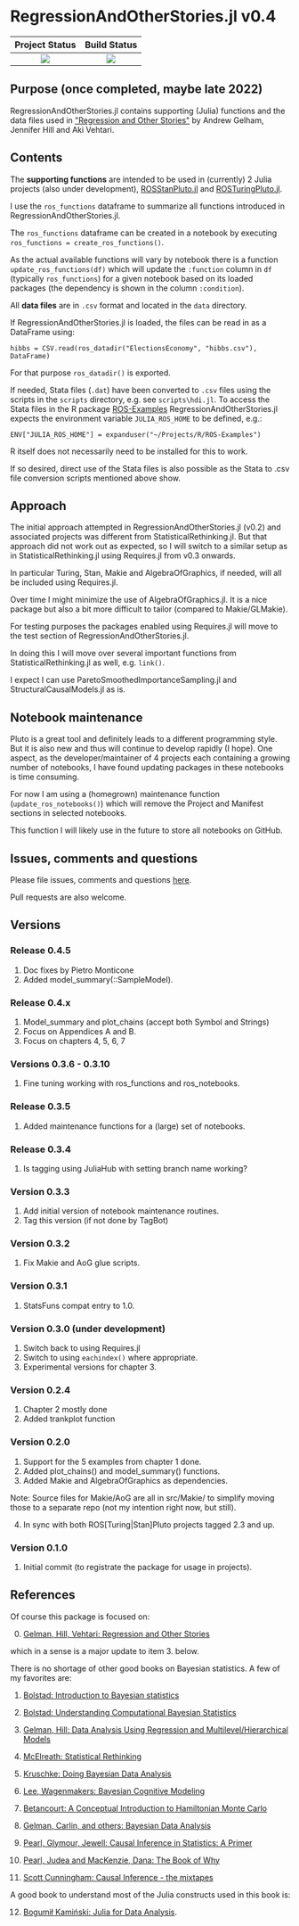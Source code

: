 # RegressionAndOtherStories.jl v0.4

| **Project Status**          |  **Build Status** |
|:---------------------------:|:-----------------:|
|![][project-status-img] | ![][CI-build] |

[CI-build]: https://github.com/stanjulia/StanSample.jl/workflows/CI/badge.svg?branch=master

[issues-url]: https://github.com/stanjulia/ROSbase.jl/issues

[project-status-img]: https://img.shields.io/badge/lifecycle-experimental-orange.svg

## Purpose (once completed, maybe late 2022)

RegressionAndOtherStories.jl contains supporting (Julia) functions and the data files used in ["Regression and Other Stories"](https://avehtari.github.io/ROS-Examples/) by Andrew Gelham, Jennifer Hill and Aki Vehtari.

## Contents

The **supporting functions** are intended to be used in (currently) 2 Julia projects (also under development), [ROSStanPluto.jl](https://github.com/RegressionAndOtherStoriesJulia/ROSStanPluto.jl) and [ROSTuringPluto.jl](https://github.com/RegressionAndOtherStoriesJulia/ROSTuringPluto.jl).

I use the `ros_functions` dataframe to summarize all functions introduced in RegressionAndOtherStories.jl. 

The `ros_functions` dataframe can be created in a notebook by executing `ros_functions = create_ros_functions()`.

As the actual available functions will vary by notebook there is a function `update_ros_functions(df)` which will update the `:function` column in `df` (typically `ros_functions`) for a given notebook based on its loaded packages (the dependency is shown in the column `:condition`).

All **data files** are in `.csv` format and located in the `data` directory.

If RegressionAndOtherStories.jl is loaded, the files can be read in as a DataFrame using:
```
hibbs = CSV.read(ros_datadir("ElectionsEconomy", "hibbs.csv"), DataFrame)
```

For that purpose `ros_datadir()` is exported.

If needed, Stata files (`.dat`) have been converted to `.csv` files using the scripts in the `scripts` directory, e.g. see `scripts\hdi.jl`. To access the Stata files in the R package [ROS-Examples](https://github.com/avehtari/ROS-Examples) RegressionAndOtherStories.jl expects the environment variable `JULIA_ROS_HOME` to be defined, e.g.:
```
ENV["JULIA_ROS_HOME"] = expanduser("~/Projects/R/ROS-Examples")
```

R itself does not necessarily need to be installed for this to work. 

If so desired, direct use of the Stata files is also possible as the Stata to .csv file conversion scripts mentioned above show.

## Approach

The initial approach attempted in RegressionAndOtherStories.jl (v0.2) and associated projects was different from StatisticalRethinking.jl. But that approach did not work out as expected, so I will switch to a similar setup as in StatisticalRethinking.jl using Requires.jl from v0.3 onwards. 

In particular Turing, Stan, Makie and AlgebraOfGraphics, if needed, will all be included using Requires.jl.

Over time I might minimize the use of AlgebraOfGraphics.jl. It is a nice package but also a bit more difficult to tailor (compared to Makie/GLMakie).

For testing purposes the packages enabled using Requires.jl will move to the test section of RegressionAndOtherStories.jl.

In doing this I will move over several important functions from StatisticalRethinking.jl as well, e.g. `link()`.

I expect I can use ParetoSmoothedImportanceSampling.jl and StructuralCausalModels.jl as is.

## Notebook maintenance

Pluto is a great tool and definitely leads to a different programming style. But it is also new and thus will continue to develop rapidly (I hope). One aspect, as the developer/maintainer of 4 projects each containing a growing number of notebooks, I have found updating packages in these notebooks is time consuming.

For now I am using a (homegrown) maintenance function (`update_ros_notebooks()`) which will remove the Project and Manifest sections in selected notebooks.

This function I will likely use in the future to store all notebooks on GitHub.

## Issues, comments and questions

Please file issues, comments and questions [here](https://github.com/stanjulia/ROSbase.jl/issues).

Pull requests are also welcome.

## Versions

### Release 0.4.5

1. Doc fixes by Pietro Monticone
2. Added model_summary(::SampleModel).

### Release 0.4.x

1. Model_summary and plot_chains (accept both Symbol and Strings)
2. Focus on Appendices A and B.
3. Focus on chapters 4, 5, 6, 7

### Versions 0.3.6 - 0.3.10

1. Fine tuning working with ros_functions and ros_notebooks.

### Release 0.3.5

1. Added maintenance functions for a (large) set of notebooks.

### Release 0.3.4

1. Is tagging using JuliaHub with setting branch name working?

### Version 0.3.3

1. Add initial version of notebook maintenance routines.
2. Tag this version (if not done by TagBot)

### Version 0.3.2

1. Fix Makie and AoG glue scripts.

### Version 0.3.1

1. StatsFuns compat entry to 1.0.

### Version 0.3.0 (under development)

1. Switch back to using Requires.jl
2. Switch to using `eachindex()` where appropriate.
3. Experimental versions for chapter 3.

### Version 0.2.4

1. Chapter 2 mostly done
2. Added trankplot function

### Version 0.2.0

1. Support for the 5 examples from chapter 1 done.
2. Added plot_chains() and model_summary() functions.
3. Added Makie and AlgebraOfGraphics as dependencies.

Note: Source files for Makie/AoG are all in src/Makie/ to simplify moving those to a separate repo (not my intention right now, but still).

4. In sync with both ROS[Turing|Stan]Pluto projects tagged 2.3 and up.

### Version 0.1.0

1. Initial commit (to registrate the package for usage in projects).

## References

Of course this package is focused on:

0. [Gelman, Hill, Vehtari: Regression and Other Stories](https://www.cambridge.org/highereducation/books/regression-and-other-stories/DD20DD6C9057118581076E54E40C372C#overview)

which in a sense is a major update to item 3. below.

There is no shortage of other good books on Bayesian statistics. A few of my favorites are:

1. [Bolstad: Introduction to Bayesian statistics](http://www.wiley.com/WileyCDA/WileyTitle/productCd-1118593227.html)

2. [Bolstad: Understanding Computational Bayesian Statistics](http://www.wiley.com/WileyCDA/WileyTitle/productCd-0470046090.html)

3. [Gelman, Hill: Data Analysis Using Regression and Multilevel/Hierarchical Models](http://www.stat.columbia.edu/~gelman/arm/)

4. [McElreath: Statistical Rethinking](http://xcelab.net/rm/statistical-rethinking/)

5. [Kruschke: Doing Bayesian Data Analysis](https://sites.google.com/site/doingbayesiandataanalysis/what-s-new-in-2nd-ed)

6. [Lee, Wagenmakers: Bayesian Cognitive Modeling](https://www.cambridge.org/us/academic/subjects/psychology/psychology-research-methods-and-statistics/bayesian-cognitive-modeling-practical-course?format=PB&isbn=9781107603578)

7. [Betancourt: A Conceptual Introduction to Hamiltonian Monte Carlo](https://arxiv.org/abs/1701.02434)

8. [Gelman, Carlin, and others: Bayesian Data Analysis](http://www.stat.columbia.edu/~gelman/book/)

9. [Pearl, Glymour, Jewell: Causal Inference in Statistics: A Primer](https://www.wiley.com/en-us/Causal+Inference+in+Statistics%3A+A+Primer-p-9781119186847)

10. [Pearl, Judea and MacKenzie, Dana: The Book of Why](https://www.basicbooks.com/titles/judea-pearl/the-book-of-why/9780465097616/)

11. [Scott Cunningham: Causal Inference - the mixtapes](https://mixtape.scunning.com)

A good book to understand most of the Julia constructs used in this book is:

12. [Bogumił Kamiński: Julia for Data Analysis](https://www.manning.com/books/julia-for-data-analysis).

